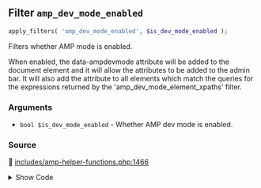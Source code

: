 ## Filter `amp_dev_mode_enabled`

```php
apply_filters( 'amp_dev_mode_enabled', $is_dev_mode_enabled );
```

Filters whether AMP mode is enabled.

When enabled, the data-ampdevmode attribute will be added to the document element and it will allow the attributes to be added to the admin bar. It will also add the attribute to all elements which match the queries for the expressions returned by the &#039;amp_dev_mode_element_xpaths&#039; filter.

### Arguments

* `bool $is_dev_mode_enabled` - Whether AMP dev mode is enabled.

### Source

:link: [includes/amp-helper-functions.php:1466](/includes/amp-helper-functions.php#L1466-L1476)

<details>
<summary>Show Code</summary>

```php
return apply_filters(
	'amp_dev_mode_enabled',
	(
		// For the few sites that forcibly show the admin bar even when the user is logged out, only enable dev
		// mode if the user is actually logged in. This prevents the dev mode from being served to crawlers
		// when they index the AMP version. The theme support check disables dev mode in Reader mode.
		( is_admin_bar_showing() && is_user_logged_in() )
		||
		is_customize_preview()
	)
);
```

</details>
